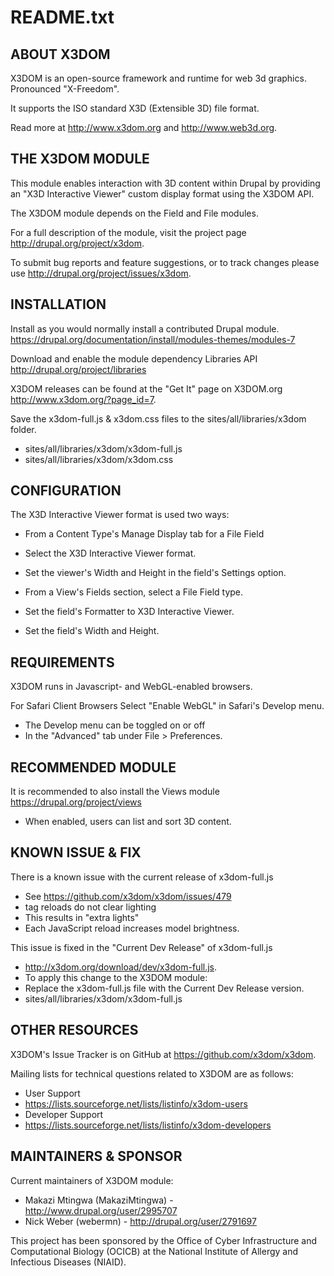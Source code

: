 README.txt
==========

ABOUT X3DOM
-----------
X3DOM is an open-source framework and runtime for web 3d graphics.
Pronounced "X-Freedom".

It supports the ISO standard X3D (Extensible 3D) file format. 

Read more at http://www.x3dom.org and http://www.web3d.org.


THE X3DOM MODULE
----------------
This module enables interaction with 3D content within Drupal
by providing an "X3D Interactive Viewer" custom display format
using the X3DOM API.

The X3DOM module depends on the Field and File modules.

For a full description of the module, visit the project page
http://drupal.org/project/x3dom.

To submit bug reports and feature suggestions, or to track changes
please use http://drupal.org/project/issues/x3dom.


INSTALLATION
------------
Install as you would normally install a contributed Drupal module.  
https://drupal.org/documentation/install/modules-themes/modules-7

Download and enable the module dependency Libraries API
http://drupal.org/project/libraries

X3DOM releases can be found at the "Get It" page on X3DOM.org
http://www.x3dom.org/?page_id=7.

Save the x3dom-full.js & x3dom.css files
to the sites/all/libraries/x3dom folder.
 - sites/all/libraries/x3dom/x3dom-full.js
 - sites/all/libraries/x3dom/x3dom.css


CONFIGURATION
-------------
The X3D Interactive Viewer format is used two ways:
 - From a Content Type's Manage Display tab for a File Field
 - Select the X3D Interactive Viewer format.  
 - Set the viewer's Width and Height in the field's Settings option.
 
 - From a View's Fields section, select a File Field type.
 - Set the field's Formatter to X3D Interactive Viewer.
 - Set the field's Width and Height.


REQUIREMENTS
------------
X3DOM runs in Javascript- and WebGL-enabled browsers.

For Safari Client Browsers
Select "Enable WebGL" in Safari's Develop menu. 
 - The Develop menu can be toggled on or off
 - In the "Advanced" tab under File > Preferences.


RECOMMENDED MODULE
------------------
It is recommended to also install the Views module
https://drupal.org/project/views
 - When enabled, users can list and sort 3D content.


KNOWN ISSUE & FIX
-----------------
There is a known issue with the current release of x3dom-full.js
 - See https://github.com/x3dom/x3dom/issues/479
 - <x3d> tag reloads do not clear lighting
 - This results in "extra lights"
 - Each JavaScript reload increases model brightness.

This issue is fixed in the "Current Dev Release" of x3dom-full.js
 - http://x3dom.org/download/dev/x3dom-full.js.
 - To apply this change to the X3DOM module:
 - Replace the x3dom-full.js file with the Current Dev Release version.
 - sites/all/libraries/x3dom/x3dom-full.js


OTHER RESOURCES
---------------
X3DOM's Issue Tracker is on GitHub at https://github.com/x3dom/x3dom.

Mailing lists for technical questions related to X3DOM are as follows:
 - User Support
 - https://lists.sourceforge.net/lists/listinfo/x3dom-users
 - Developer Support
 - https://lists.sourceforge.net/lists/listinfo/x3dom-developers


MAINTAINERS & SPONSOR
---------------------
Current maintainers of X3DOM module:
 - Makazi Mtingwa (MakaziMtingwa) - http://www.drupal.org/user/2995707
 - Nick Weber (webermn) - http://drupal.org/user/2791697

This project has been sponsored by 
the Office of Cyber Infrastructure and Computational Biology (OCICB) 
at the National Institute of Allergy and Infectious Diseases (NIAID).
